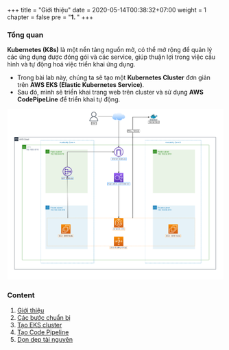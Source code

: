 +++
title = "Giới thiệu"
date = 2020-05-14T00:38:32+07:00
weight = 1
chapter = false
pre = "<b>1. </b>"
+++

### Tổng quan

**Kubernetes (K8s)** là một nền tảng nguồn mở, có thể mở rộng để quản lý các ứng dụng được đóng gói và các service, giúp thuận lợi trong việc cấu hình và tự động hoá việc triển khai ứng dụng.

   - Trong bài lab này, chúng ta sẽ tạo một **Kubernetes Cluster** đơn giản trên **AWS EKS (Elastic Kubernetes Service)**.
   - Sau đó, mình sẽ triển khai trang web trên cluster và sử dụng **AWS CodePipeLine** để triển khai tự động.

![architecture](/images/CI_CDwithAWSCodePipeline.png?width=90pc)

### Content

  1. [Giới thiệu](1-Introduction/)
  2. [Các bước chuẩn bị](2-Preparation-steps/)
  3. [Tạo EKS cluster](3-Create-EKS-cluster/)
  4.  [Tạo Code Pipeline](4-Generate-Code-Pipeline/)
  5.  [Dọn dẹp tài nguyên](5-Clean-up-resources/)